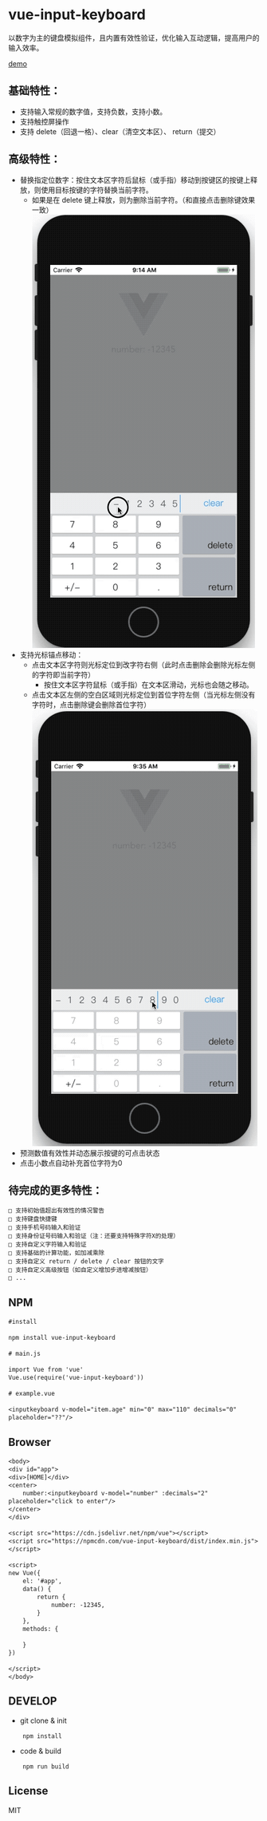 # vue-input-keyboard
以数字为主的键盘模拟组件，且内置有效性验证，优化输入互动逻辑，提高用户的输入效率。

[demo](http://jsfiddle.net/wanyaxing/41mzw0Ly/embedded/result,html,js/)

## 基础特性：
* 支持输入常规的数字值，支持负数，支持小数。
* 支持触控屏操作
* 支持 delete（回退一格）、clear（清空文本区）、 return（提交）
## 高级特性：
* 替换指定位数字：按住文本区字符后鼠标（或手指）移动到按键区的按键上释放，则使用目标按键的字符替换当前字符。
    * 如果是在 delete 键上释放，则为删除当前字符。（和直接点击删除键效果一致）
    ![feature_replace](./examples/images/feature_replace.gif)
* 支持光标锚点移动：
    * 点击文本区字符则光标定位到改字符右侧（此时点击删除会删除光标左侧的字符即当前字符）
        * 按住文本区字符鼠标（或手指）在文本区滑动，光标也会随之移动。
    * 点击文本区左侧的空白区域则光标定位到首位字符左侧（当光标左侧没有字符时，点击删除键会删除首位字符）
    ![feature_cursor_move](./examples/images/feature_cursor_move.gif)
* 预测数值有效性并动态展示按键的可点击状态
* 点击小数点自动补充首位字符为0


## 待完成的更多特性：
    □ 支持初始值超出有效性的情况警告
    □ 支持键盘快捷键
    □ 支持手机号码输入和验证
    □ 支持身份证号码输入和验证（注：还要支持特殊字符X的处理）
    □ 支持自定义字符输入和验证
    □ 支持基础的计算功能，如加减乘除
    □ 支持自定义 return / delete / clear 按钮的文字
    □ 支持自定义高级按钮（如自定义增加步进增减按钮）
    □ ...

## NPM
```
#install

npm install vue-input-keyboard

# main.js

import Vue from 'vue'
Vue.use(require('vue-input-keyboard'))

# example.vue

<inputkeyboard v-model="item.age" min="0" max="110" decimals="0" placeholder="??"/>
```

## Browser
```
<body>
<div id="app">
<div>[HOME]</div>
<center>
    number:<inputkeyboard v-model="number" :decimals="2" placeholder="click to enter"/>
</center>
</div>

<script src="https://cdn.jsdelivr.net/npm/vue"></script>
<script src="https://npmcdn.com/vue-input-keyboard/dist/index.min.js"></script>

<script>
new Vue({
    el: '#app',
    data() {
        return {
            number: -12345,
        }
    },
    methods: {

    }
})

</script>
</body>
```

## DEVELOP

* git clone & init
```
    npm install
```
* code & build
```
    npm run build
```
## License

MIT

